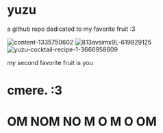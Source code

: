 # yuzu
a github repo dedicated to my favorite fruit :3


![content-1335750602](https://github.com/SlippingGitty/yuzu/assets/76500838/27885d07-a23e-403d-a6c5-8d50a57e8bce)
![813avsimx9L-619929125](https://github.com/SlippingGitty/yuzu/assets/76500838/74528349-3686-4e4e-bc93-89c03e16fc43)
![yuzu-cocktail-recipe-1-3666958609](https://github.com/SlippingGitty/yuzu/assets/76500838/9a27253d-38f3-45e8-b39c-46934491df34)

my second favorite fruit is you

# cmere. :3

# OM NOM NO M O M O  OM
